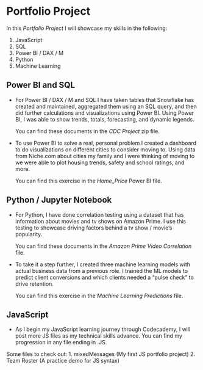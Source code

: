# Portfolio Project
In this *Portfolio Project* I will showcase my skills in the following:
1.	JavaScript
2.	SQL
3.	Power BI / DAX / M
4.	Python
5.	Machine Learning

## Power BI and SQL
* For Power BI / DAX / M and SQL I have taken tables that Snowflake has created and maintained, aggregated them using an SQL query, and then did further calculations and visualizations using Power BI. Using Power BI, I was able to show trends, totals, forecasting, and dynamic legends.

    You can find these documents in the *CDC Project* zip file.

* To use Power BI to solve a real, personal problem I created a dashboard to do visualizations on different cities to consider moving to. Using data from Niche.com about cities my family and I were thinking of moving to we were able to plot housing trends, safety and school ratings, and more.

    You can find this exercise in the *Home_Price* Power BI file.

## Python / Jupyter Notebook
* For Python, I have done correlation testing using a dataset that has information about movies and tv shows on Amazon Prime. I use this testing to showcase driving factors behind a tv show / movie’s popularity. 

    You can find these documents in the *Amazon Prime Video Correlation* file.

* To take it a step further, I created three machine learning models with actual business data from a previous role. I trained the ML models to predict client conversions and which clients needed a “pulse check” to drive retention. 

    You can find this exercise in the *Machine Learning Predictions* file.

## JavaScript

* As I begin my JavaScript learning journey through Codecademy, I will post more JS files as my technical skills advance. You can find my progression in any file ending in .JS.

Some files to check out:
    1. mixedMessages (My first JS portfolio project)
    2. Team Roster (A practice demo for JS syntax)
